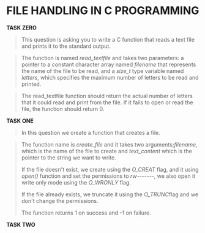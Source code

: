 # FILE HANDLING IN C PROGRAMMING

**TASK ZERO**

>This question is asking you to write a C function that reads a text file and prints it to the standard output.

>The function is named *read_textfile* and takes two parameters: a pointer to a constant character array named *filename* that represents the name of the file to be read, and a *size_t* type variable named *letters*, which specifies the maximum number of letters to be read and printed.

>The read_textfile function should return the actual number of letters that it could read and print from the file. If it fails to open or read the file, the function should return 0.

**TASK ONE**

>In this question we create a function that creates a file.

>The function name is *create_file* and it takes two arguments;*filename*, which is the name of the file to create and *text_content* which is the pointer to the string we want to write.
>
>If the file doesn't exist, we create using the *O_CREAT* flag, and it using *open()* function and set the permissions to *rw-------*, we also open it write only mode using the  *O_WRONLY* flag.
>
>If the file already exists, we truncate it using the *O_TRUNC*flag and we don't change the permissions.
>
>The function returns 1 on success and -1 on failure.

**TASK TWO**

